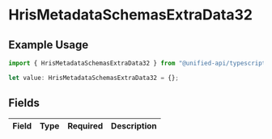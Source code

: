 # HrisMetadataSchemasExtraData32

## Example Usage

```typescript
import { HrisMetadataSchemasExtraData32 } from "@unified-api/typescript-sdk/sdk/models/shared";

let value: HrisMetadataSchemasExtraData32 = {};
```

## Fields

| Field       | Type        | Required    | Description |
| ----------- | ----------- | ----------- | ----------- |